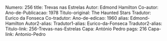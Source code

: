 Numero: 256
title: Trevas nas Estrelas
Autor: Edmond Hamilton
Co-autor: 
Ano-de-Publicacao: 1978
Titulo-original: The Haunted Stars
Tradutor: Eurico da Fonseca
Co-tradutor: 
Ano-de-edicao: 1960
alias: Edmond-Hamilton
Autor2-alias: 
Tradutor1-alias: Eurico-da-Fonseca
Tradutor2-alias: 
Titulo-link: 256-Trevas-nas-Estrelas
Capa: António Pedro
pags: 216
Capa-link: Antonio-Pedro